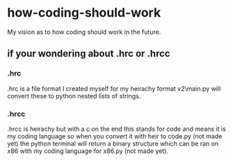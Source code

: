 # how-coding-should-work
My vision as to how coding should work in the future.
## if your wondering about .hrc or .hrcc
### .hrc
.hrc is a file format I created myself for my heirachy format v2\main.py will convert these to python nested lists of strings.
### .hrcc
.hrcc is heirachy but with a c on the end this stands for code and means it is my coding language so when you convert it with heir to code.py (not made yet) the python terminal will return a binary structure which can be ran on x86 with my coding language for x86.py (not made yet).